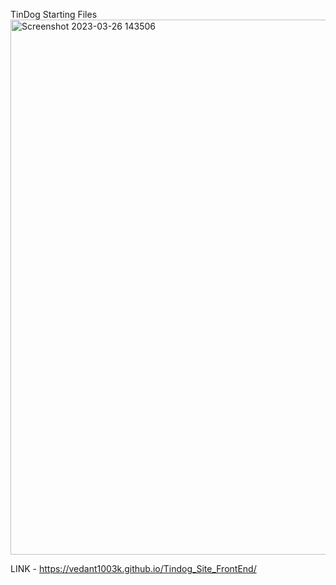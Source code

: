 TinDog Starting Files
<img width="856" alt="Screenshot 2023-03-26 143506" src="https://user-images.githubusercontent.com/114599480/227765886-6b4cf06a-e6be-4514-bb80-ee3c45018846.png">

LINK - https://vedant1003k.github.io/Tindog_Site_FrontEnd/
